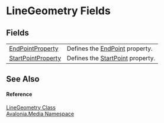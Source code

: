 # LineGeometry Fields




## Fields
<table>
<tr>
<td><a href="F_Avalonia_Media_LineGeometry_EndPointProperty">EndPointProperty</a></td>
<td>Defines the <a href="P_Avalonia_Media_LineGeometry_EndPoint">EndPoint</a> property.</td>
</tr>
<tr>
<td><a href="F_Avalonia_Media_LineGeometry_StartPointProperty">StartPointProperty</a></td>
<td>Defines the <a href="P_Avalonia_Media_LineGeometry_StartPoint">StartPoint</a> property.</td>
</tr>
</table>

## See Also


#### Reference
<a href="T_Avalonia_Media_LineGeometry">LineGeometry Class</a>  
<a href="N_Avalonia_Media">Avalonia.Media Namespace</a>  

